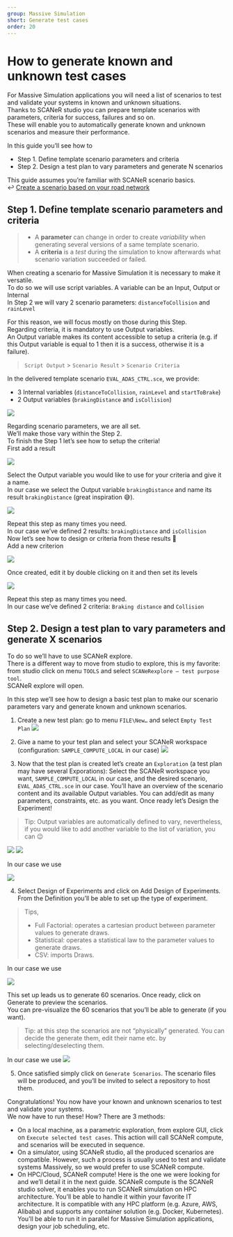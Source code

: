 ```yaml
---
group: Massive Simulation
short: Generate test cases
order: 20
---
```


# How to generate known and unknown test cases

For Massive Simulation applications you will need a list of scenarios to test and validate your systems in known and unknown situations.  
Thanks to SCANeR studio you can prepare template scenarios with parameters, criteria for success, failures and so on.  
These will enable you to automatically generate known and unknown scenarios and measure their performance.  

In this guide you’ll see how to
- Step 1.	Define template scenario parameters and criteria
- Step 2.	Design a test plan to vary parameters and generate N scenarios

This guide assumes you’re familiar with SCANeR scenario basics.  
:leftwards_arrow_with_hook: [Create a scenario based on your road network](../HT_Create_your_first_test_case/HT_Create_your_first_test_case.md)

## Step 1. Define template scenario parameters and criteria

> * A **parameter** can change in order to create *variability* when generating several versions of a same template scenario.
> * A **criteria** is a *test* during the simulation to know afterwards what scenario variation succeeded or failed.

When creating a scenario for Massive Simulation it is necessary to make it versatile.  
To do so we will use script variables. A variable can be an Input, Output or Internal  
In Step 2 we will vary 2 scenario parameters: `distanceToCollision` and `rainLevel` 

For this reason, we will focus mostly on those during this Step.  
Regarding criteria, it is mandatory to use Output variables.  
An Output variable makes its content accessible to setup a criteria (e.g. if this Output variable is equal to 1 then it is a success, otherwise it is a failure).
> `Script Output` > `Scenario Result` > `Scenario Criteria`

In the delivered template scenario `EVAL_ADAS_CTRL.sce`, we provide:
* 3 Internal variables (`distanceToCollision`, `rainLevel` and `startToBrake`)
* 2 Output variables (`brakingDistance` and `isCollision`)

![](./assets/Variables.png)

Regarding scenario parameters, we are all set.  
We’ll make those vary within the Step 2.  
To finish the Step 1 let’s see how to setup the criteria!  
First add a result  

![](./assets/AddResults.png)

Select the Output variable you would like to use for your criteria and give it a name.  
In our case we select the Output variable `brakingDistance` and name its result `brakingDistance` (great inspiration 😅).

![](./assets/LinkEdition.png)

Repeat this step as many times you need.  
In our case we’ve defined 2 results: `brakingDistance` and `isCollision`  
Now let’s see how to design or criteria from these results 🤔  
Add a new criterion  

![](./assets/AddCriterion.png)

Once created, edit it by double clicking on it and then set its levels  

![](./assets/EditCriterion.png)

Repeat this step as many times you need.  
In our case we’ve defined 2 criteria: `Braking distance` and `Collision`  

## Step 2. Design a test plan to vary parameters and generate X scenarios

To do so we’ll have to use SCANeR explore.  
There is a different way to move from studio to explore, this is my favorite: from studio click on menu `TOOLS` and select `SCANeRexplore – test purpose tool`.  
SCANeR explore will open. 

In this step we’ll see how to design a basic test plan to make our scenario parameters vary and generate known and unknown scenarios.  

1. Create a new test plan: go to menu `FILE\New…` and select `Empty Test Plan`
![](./assets/NewTesPlan.png)

2. Give a name to your test plan and select your SCANeR workspace (configuration: `SAMPLE_COMPUTE_LOCAL` in our case)
![](./assets/NewTesPlan2.png)

3. Now that the test plan is created let’s create an `Exploration` (a test plan may have several Exporations): Select the SCANeR workspace you want, `SAMPLE_COMPUTE_LOCAL` in our case, and the desired scenario, `EVAL_ADAS_CTRL.sce` in our case. You’ll have an overview of the scenario content and its available Output variables. You can add/edit as many parameters, constraints, etc. as you want. Once ready let’s Design the Experiment!

> Tip: Output variables are automatically defined to vary, nevertheless, if you would like to add another variable to the list of variation, you can 😉

![](./assets/ScenarioSelection.png)
![](./assets/NewExploration.png)

In our case we use

![](./assets/Parameters.png)

4. Select Design of Experiments and click on Add Design of Experiments. From the Definition you’ll be able to set up the type of experiment.

> Tips,
> * Full Factorial: operates a cartesian product between parameter values to generate draws.
> * Statistical: operates a statistical law to the parameter values to generate draws.
> * CSV: imports Draws.

In our case we use

![](./assets/DoE.png)

This set up leads us to generate 60 scenarios. 
Once ready, click on Generate to preview the scenarios.  
You can pre-visualize the 60 scenarios that you’ll be able to generate (if you want).  

> Tip: at this step the scenarios are not “physically” generated. You can decide the generate them, edit their name etc. by selecting/deselecting them.

In our case we use
![](./assets/DoE2.png)

5. Once satisfied simply click on `Generate Scenarios`. The scenario files will be produced,  and you’ll be invited to select a repository to host them.

Congratulations! You now have your known and unknown scenarios to test and validate your systems.  
We now have to run these! How? There are 3 methods:
* On a local machine, as a parametric exploration, from explore GUI, click on `Execute selected test cases`. This action will call SCANeR compute, and scenarios will be executed in sequence.
* On a simulator, using SCANeR studio, all the produced scenarios are compatible. However, such a process is usually used to test and validate systems Massively, so we would prefer to use SCANeR compute.
* On HPC/Cloud, SCANeR compute! Here is the one we were looking for and we’ll detail it in the next guide. SCANeR compute is the SCANeR studio solver, it enables you to run SCANeR simulation on HPC architecture. You’ll be able to handle it within your favorite IT architecture. It is compatible with any HPC platform (e.g. Azure, AWS, Alibaba) and supports any container solution (e.g. Docker, Kubernetes). You’ll be able to run it in parallel for Massive Simulation applications, design your job scheduling, etc.


